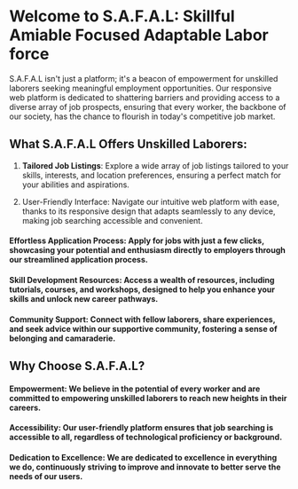 # Welcome to S.A.F.A.L: Skillful Amiable Focused Adaptable Labor force

S.A.F.A.L isn't just a platform; it's a beacon of empowerment for unskilled laborers seeking meaningful employment opportunities. Our responsive web platform is dedicated to shattering barriers and providing access to a diverse array of job prospects, ensuring that every worker, the backbone of our society, has the chance to flourish in today's competitive job market.

## What S.A.F.A.L Offers Unskilled Laborers:

1) **Tailored Job Listings**: Explore a wide array of job listings tailored to your skills, interests, and location preferences, ensuring a perfect match for your abilities and aspirations.

2) User-Friendly Interface: Navigate our intuitive web platform with ease, thanks to its responsive design that adapts seamlessly to any device, making job searching accessible and convenient.

#### Effortless Application Process: Apply for jobs with just a few clicks, showcasing your potential and enthusiasm directly to employers through our streamlined application process.

#### Skill Development Resources: Access a wealth of resources, including tutorials, courses, and workshops, designed to help you enhance your skills and unlock new career pathways.

#### Community Support: Connect with fellow laborers, share experiences, and seek advice within our supportive community, fostering a sense of belonging and camaraderie.

## Why Choose S.A.F.A.L?

#### Empowerment: We believe in the potential of every worker and are committed to empowering unskilled laborers to reach new heights in their careers.

#### Accessibility: Our user-friendly platform ensures that job searching is accessible to all, regardless of technological proficiency or background.

#### Dedication to Excellence: We are dedicated to excellence in everything we do, continuously striving to improve and innovate to better serve the needs of our users.
